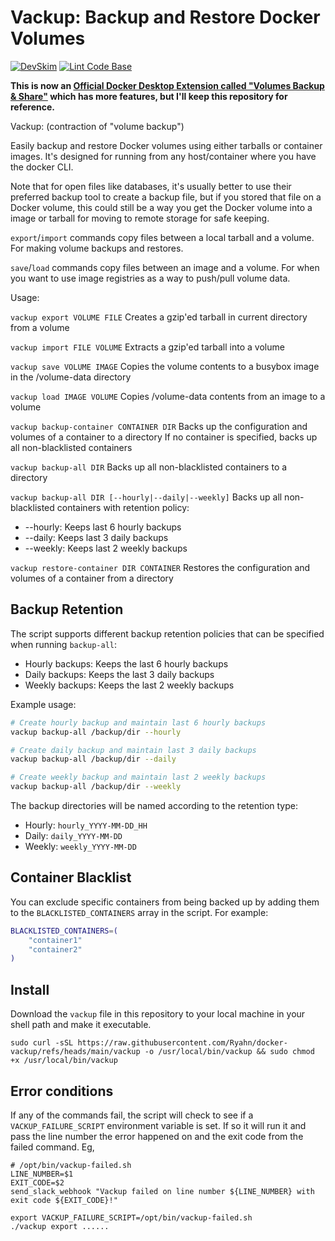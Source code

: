 # Vackup: Backup and Restore Docker Volumes

[![DevSkim](https://github.com/Ryahn/docker-vackup/actions/workflows/devskim.yml/badge.svg)](https://github.com/Ryahn/docker-vackup/actions/workflows/devskim.yml) [![Lint Code Base](https://github.com/Ryahn/docker-vackup/actions/workflows/super-linter.yml/badge.svg)](https://github.com/Ryahn/docker-vackup/actions/workflows/super-linter.yml)

**This is now an [Official Docker Desktop Extension called "Volumes Backup & Share"](https://hub.docker.com/extensions/docker/volumes-backup-extension) which has more features, but I'll keep this repository for reference.**


Vackup: (contraction of "volume backup")

Easily backup and restore Docker volumes using either tarballs or container images.
It's designed for running from any host/container where you have the docker CLI.

Note that for open files like databases,
it's usually better to use their preferred backup tool to create a backup file,
but if you stored that file on a Docker volume,
this could still be a way you get the Docker volume into a image or tarball
for moving to remote storage for safe keeping.

`export`/`import` commands copy files between a local tarball and a volume.
For making volume backups and restores.

`save`/`load` commands copy files between an image and a volume.
For when you want to use image registries as a way to push/pull volume data.

Usage:

`vackup export VOLUME FILE`
  Creates a gzip'ed tarball in current directory from a volume

`vackup import FILE VOLUME`
  Extracts a gzip'ed tarball into a volume

`vackup save VOLUME IMAGE`
  Copies the volume contents to a busybox image in the /volume-data directory

`vackup load IMAGE VOLUME`
  Copies /volume-data contents from an image to a volume

`vackup backup-container CONTAINER DIR`
  Backs up the configuration and volumes of a container to a directory
  If no container is specified, backs up all non-blacklisted containers

`vackup backup-all DIR`
  Backs up all non-blacklisted containers to a directory

`vackup backup-all DIR [--hourly|--daily|--weekly]`
  Backs up all non-blacklisted containers with retention policy:
  - --hourly: Keeps last 6 hourly backups
  - --daily: Keeps last 3 daily backups
  - --weekly: Keeps last 2 weekly backups

`vackup restore-container DIR CONTAINER`
  Restores the configuration and volumes of a container from a directory

## Backup Retention

The script supports different backup retention policies that can be specified when running `backup-all`:

- Hourly backups: Keeps the last 6 hourly backups
- Daily backups: Keeps the last 3 daily backups
- Weekly backups: Keeps the last 2 weekly backups

Example usage:
```bash
# Create hourly backup and maintain last 6 hourly backups
vackup backup-all /backup/dir --hourly

# Create daily backup and maintain last 3 daily backups
vackup backup-all /backup/dir --daily

# Create weekly backup and maintain last 2 weekly backups
vackup backup-all /backup/dir --weekly
```

The backup directories will be named according to the retention type:
- Hourly: `hourly_YYYY-MM-DD_HH`
- Daily: `daily_YYYY-MM-DD`
- Weekly: `weekly_YYYY-MM-DD`

## Container Blacklist

You can exclude specific containers from being backed up by adding them to the `BLACKLISTED_CONTAINERS` array in the script. For example:

```bash
BLACKLISTED_CONTAINERS=(
    "container1"
    "container2"
)
```

## Install

Download the `vackup` file in this repository to your local machine in your shell path and make it executable.

```shell
sudo curl -sSL https://raw.githubusercontent.com/Ryahn/docker-vackup/refs/heads/main/vackup -o /usr/local/bin/vackup && sudo chmod +x /usr/local/bin/vackup
```

## Error conditions

If any of the commands fail, the script will check to see if a `VACKUP_FAILURE_SCRIPT`
environment variable is set.  If so it will run it and pass the line number the error
happened on and the exit code from the failed command.  Eg,

```shell
# /opt/bin/vackup-failed.sh
LINE_NUMBER=$1
EXIT_CODE=$2
send_slack_webhook "Vackup failed on line number ${LINE_NUMBER} with exit code ${EXIT_CODE}!"
```

```shell
export VACKUP_FAILURE_SCRIPT=/opt/bin/vackup-failed.sh
./vackup export ......
```
